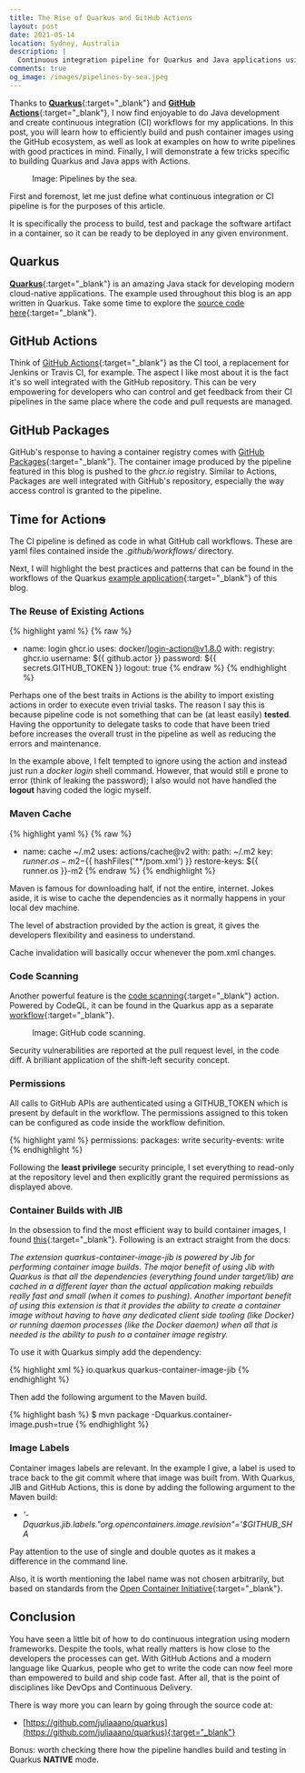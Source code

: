 ```yaml
---
title: The Rise of Quarkus and GitHub Actions
layout: post
date: 2021-05-14
location: Sydney, Australia
description: |
  Continuous integration pipeline for Quarkus and Java applications using GitHub Actions. 
comments: true
og_image: /images/pipelines-by-sea.jpeg
---
```


Thanks to [**Quarkus**](https://quarkus.io/){:target="_blank"} and [**GitHub Actions**](https://github.com/features/actions){:target="_blank"}, I now find enjoyable to do Java development and create continuous integration (CI) workflows for my applications. In this post, you will learn how to efficiently build and push container images using the GitHub ecosystem, as well as look at examples on how to write pipelines with good practices in mind. Finally, I will demonstrate a few tricks specific to building Quarkus and Java apps with Actions.

<!--more-->

<figure class="image">
<amp-img
    src="{{ site.cdn.https }}/images/pipelines-by-sea.jpeg"
    alt="pipelines-by-sea"
    class="image-center"
    height="1"
    width="1"
    layout="responsive">
</amp-img>
<figcaption class="image-center-caption">Image: Pipelines by the sea.</figcaption>
</figure>

First and foremost, let me just define what continuous integration or CI pipeline is for the purposes of this article.

It is specifically the process to build, test and package the software artifact in a container, so it can be ready to be deployed in any given environment.

## Quarkus

[**Quarkus**](https://quarkus.io/){:target="_blank"} is an amazing Java stack for developing modern cloud-native applications. The example used throughout this blog is an app written in Quarkus. Take some time to explore the [source code here](https://github.com/juliaaano/quarkus){:target="_blank"}.

## GitHub Actions

Think of [GitHub Actions](https://github.com/features/actions){:target="_blank"} as the CI tool, a replacement for Jenkins or Travis CI, for example. The aspect I like most about it is the fact it's so well integrated with the GitHub repository. This can be very empowering for developers who can control and get feedback from their CI pipelines in the same place where the code and pull requests are managed.

## GitHub Packages

GitHub's response to having a container registry comes with [GitHub Packages](https://github.com/features/packages){:target="_blank"}. The container image produced by the pipeline featured in this blog is pushed to the *ghcr.io* registry. Similar to Actions, Packages are well integrated with GitHub's repository, especially the way access control is granted to the pipeline.

## Time for Action~~s~~

The CI pipeline is defined as code in what GitHub call workflows. These are yaml files contained inside the *.github/workflows/* directory.

Next, I will highlight the best practices and patterns that can be found in the workflows of the Quarkus [example application](https://github.com/juliaaano/quarkus){:target="_blank"} of this blog.

### The Reuse of Existing Actions

{% highlight yaml %}
{% raw %}
- name: login ghcr.io
  uses: docker/login-action@v1.8.0
  with:
      registry: ghcr.io
      username: ${{ github.actor }}
      password: ${{ secrets.GITHUB_TOKEN }}
      logout: true
{% endraw %}
{% endhighlight %}

Perhaps one of the best traits in Actions is the ability to import existing actions in order to execute even trivial tasks. The reason I say this is because pipeline code is not something that can be (at least easily) **tested**. Having the opportunity to delegate tasks to code that have been tried before increases the overall trust in the pipeline as well as reducing the errors and maintenance.

In the example above, I felt tempted to ignore using the action and instead just run a *docker login* shell command. However, that would still e prone to error (think of leaking the password); I also would not have handled the **logout** having coded the logic myself.

### Maven Cache

{% highlight yaml %}
{% raw %}
- name: cache ~/.m2
  uses: actions/cache@v2
  with:
    path: ~/.m2
    key: ${{ runner.os }}-m2-${{ hashFiles('**/pom.xml') }}
    restore-keys: ${{ runner.os }}-m2
{% endraw %}
{% endhighlight %}

Maven is famous for downloading half, if not the entire, internet. Jokes aside, it is wise to cache the dependencies as it normally happens in your local dev machine.

The level of abstraction provided by the action is great, it gives the developers flexibility and easiness to understand.

Cache invalidation will basically occur whenever the pom.xml changes.

### Code Scanning

Another powerful feature is the [code scanning](https://github.com/features/security){:target="_blank"} action. Powered by CodeQL, it can be found in the Quarkus app as a separate [workflow](https://github.com/juliaaano/quarkus/blob/master/.github/workflows/scanning.yml){:target="_blank"}.

<figure class="image">
<amp-img
    src="{{ site.cdn.https }}/images/github-code-scanning.png"
    alt="github-code-scanning"
    class="image-center"
    height="1"
    width="1"
    layout="responsive">
</amp-img>
<figcaption class="image-center-caption">Image: GitHub code scanning.</figcaption>
</figure>

Security vulnerabilities are reported at the pull request level, in the code diff. A brilliant application of the shift-left security concept.

### Permissions

All calls to GitHub APIs are authenticated using a GITHUB_TOKEN which is present by default in the workflow. The permissions assigned to this token can be configured as code inside the workflow definition.

{% highlight yaml %}
permissions:
  packages: write
  security-events: write
{% endhighlight %}

Following the **least privilege** security principle, I set everything to read-only at the repository level and then explicitly grant the required permissions as displayed above.

### Container Builds with JIB

In the obsession to find the most efficient way to build container images, I found [this](https://quarkus.io/guides/container-image#jib){:target="_blank"}. Following is an extract straight from the docs:

*The extension quarkus-container-image-jib is powered by Jib for performing container image builds. The major benefit of using Jib with Quarkus is that all the dependencies (everything found under target/lib) are cached in a different layer than the actual application making rebuilds really fast and small (when it comes to pushing). Another important benefit of using this extension is that it provides the ability to create a container image without having to have any dedicated client side tooling (like Docker) or running daemon processes (like the Docker daemon) when all that is needed is the ability to push to a container image registry.*

To use it with Quarkus simply add the dependency:

{% highlight xml %}
<dependency>
    <groupId>io.quarkus</groupId>
    <artifactId>quarkus-container-image-jib</artifactId>
</dependency>
{% endhighlight %}

Then add the following argument to the Maven build.

{% highlight bash %}
$ mvn package -Dquarkus.container-image.push=true
{% endhighlight %}

### Image Labels

Container images labels are relevant. In the example I give, a label is used to trace back to the git commit where that image was built from. With Quarkus, JIB and GitHub Actions, this is done by adding the following argument to the Maven build:

* *'-Dquarkus.jib.labels."org.opencontainers.image.revision"='$GITHUB_SHA*

Pay attention to the use of single and double quotes as it makes a difference in the command line.

Also, it is worth mentioning the label name was not chosen arbitrarily, but based on standards from the [Open Container Initiative](https://github.com/opencontainers/image-spec){:target="_blank"}.

## Conclusion

You have seen a little bit of how to do continuous integration using modern frameworks. Despite the tools, what really matters is how close to the developers the processes can get. With GitHub Actions and a modern language like Quarkus, people who get to write the code can now feel more than empowered to build and ship code fast. After all, that is the point of disciplines like DevOps and Continuous Delivery.

There is way more you can learn by going through the source code at:

* [https://github.com/juliaaano/quarkus](https://github.com/juliaaano/quarkus){:target="_blank"}

Bonus: worth checking there how the pipeline handles build and testing in Quarkus **NATIVE** mode.
